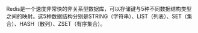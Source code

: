 Redis是一个速度非常快的非关系型数据库，可以存储键与5种不同数据结构类型之间的映射。这5种数据结构分别是STRING（字符串）、LIST（列表）、SET（集合）、HASH（散列）、ZSET（有序集合）。

